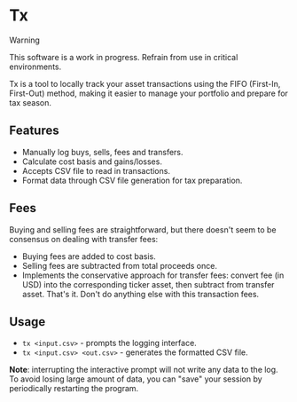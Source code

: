 # Tx

> [!WARNING]
> This software is a work in progress. Refrain from use in critical environments.

Tx is a tool to locally track your asset transactions using the FIFO (First-In, First-Out) method, making it easier to manage your portfolio and prepare for tax season.

## Features

* Manually log buys, sells, fees and transfers.
* Calculate cost basis and gains/losses.
* Accepts CSV file to read in transactions.
* Format data through CSV file generation for tax preparation.

## Fees

Buying and selling fees are straightforward, but there doesn't seem to be consensus on dealing with transfer fees:

* Buying fees are added to cost basis.
* Selling fees are subtracted from total proceeds once.
* Implements the conservative approach for transfer fees: convert fee (in USD) into the corresponding ticker asset, then subtract from transfer asset. That's it. Don't do anything else with this transaction fees.

## Usage

* `tx <input.csv>` - prompts the logging interface.
* `tx <input.csv> <out.csv>` - generates the formatted CSV file.

**Note**: interrupting the interactive prompt will not write any data to the log. To avoid losing large amount of data, you can "save" your session by periodically restarting the program.
